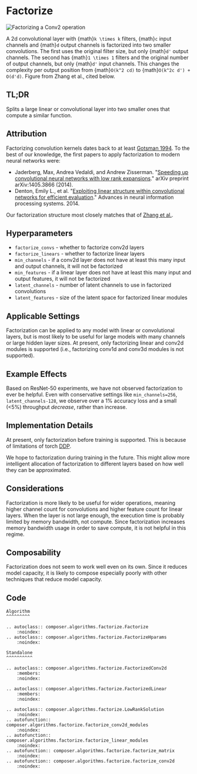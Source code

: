 
# Factorize

![Factorizing a Conv2 operation](https://storage.googleapis.com/docs.mosaicml.com/images/methods/factorize-no-caption.png)

A 2d convolutional layer with {math}`k \times k` filters, {math}`c` input channels and {math}`d` output channels is factorized into two smaller convolutions. The first uses the original filter size, but only {math}`d'` output channels. The second has {math}`1 \times 1` filters and the original number of output channels, but only {math}`d'` input channels. This changes the complexity per output position from {math}`O(k^2 cd)` to {math}`O(k^2c d') + O(d'd)`. Figure from Zhang et al., cited below.

## TL;DR

Splits a large linear or convolutional layer into two smaller ones that compute a similar function.

## Attribution

Factorizing convolution kernels dates back to at least [Gotsman 1994](https://onlinelibrary.wiley.com/doi/abs/10.1111/1467-8659.1320153). To the best of our knowledge, the first papers to apply factorization to modern neural networks were:

 - Jaderberg, Max, Andrea Vedaldi, and Andrew Zisserman. "[Speeding up convolutional neural networks with low rank expansions](https://arxiv.org/abs/1405.3866)." arXiv preprint arXiv:1405.3866 (2014).
 - Denton, Emily L., et al. "[Exploiting linear structure within convolutional networks for efficient evaluation](http://papers.nips.cc/paper/5544-bayesian-inference-for-structured-spike-and-slab-priors.pdf)." Advances in neural information processing systems. 2014.

Our factorization structure most closely matches that of [Zhang et al.](https://ieeexplore.ieee.org/abstract/document/7332968/).


## Hyperparameters

 - `factorize_convs` - whether to factorize conv2d layers
 - `factorize_linears` - whether to factorize linear layers
 - `min_channels` - if a conv2d layer does not have at least
    this many input and output channels, it will not be factorized
- `min_features` - if a linear layer does not have at least
    this many input and output features, it will not be factorized
- `latent_channels` - number of latent channels to use in factorized
    convolutions
- `latent_features` - size of the latent space for factorized linear modules

## Applicable Settings

Factorization can be applied to any model with linear or convolutional layers, but is most likely to be useful for large models with many channels or large hidden layer sizes. At present, only factorizing linear and conv2d modules is supported (i.e., factorizing conv1d and conv3d modules is not supported).

## Example Effects

Based on ResNet-50 experiments, we have not observed factorization to ever be helpful. Even with conservative settings like `min_channels=256`, `latent_channels-128`, we observe over a 1% accuracy loss and a small (<5%) throughput *decrease*, rather than increase.

## Implementation Details

At present, only factorization before training is supported. This is because of limitations of torch [DDP](https://pytorch.org/docs/stable/notes/ddp.html).

We hope to factorization during training in the future. This might allow more intelligent allocation of factorization to different layers based on how well they can be approximated.

## Considerations

Factorization is more likely to be useful for wider operations, meaning higher channel count for convolutions and higher feature count for linear layers. When the layer is not large enough, the execution time is probably limited by memory bandwidth, not compute. Since factorization increases memory bandwidth usage in order to save compute, it is not helpful in this regime.

## Composability

Factorization does not seem to work well even on its own. Since it reduces
model capacity, it is likely to compose especially poorly with other techniques
that reduce model capacity.


## Code
```{eval-rst}
Algorithm
^^^^^^^^^

.. autoclass:: composer.algorithms.factorize.Factorize
    :noindex:
.. autoclass:: composer.algorithms.factorize.FactorizeHparams
    :noindex:

Standalone
^^^^^^^^^^

.. autoclass:: composer.algorithms.factorize.FactorizedConv2d
    :members:
    :noindex:

.. autoclass:: composer.algorithms.factorize.FactorizedLinear
    :members:
    :noindex:

.. autoclass:: composer.algorithms.factorize.LowRankSolution
    :noindex:
.. autofunction:: composer.algorithms.factorize.factorize_conv2d_modules
    :noindex:
.. autofunction:: composer.algorithms.factorize.factorize_linear_modules
    :noindex:
.. autofunction:: composer.algorithms.factorize.factorize_matrix
    :noindex:
.. autofunction:: composer.algorithms.factorize.factorize_conv2d
    :noindex:
```
